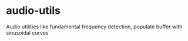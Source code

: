 audio-utils
===========

Audio utilities like fundamental frequency detection, populate buffer with sinusoidal curves




